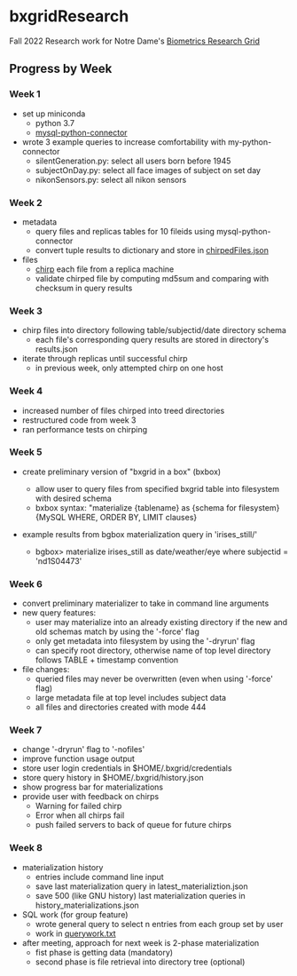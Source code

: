 # bxgridResearch
Fall 2022 Research work for Notre Dame's [Biometrics Research Grid](https://bxgrid.cse.nd.edu/browse.php)
## Progress by Week
### Week 1
- set up miniconda
  - python 3.7
  - [mysql-python-connector](https://dev.mysql.com/doc/connector-python/en/connector-python-example-connecting.html)
- wrote 3 example queries to increase comfortability with my-python-connector
  - silentGeneration.py: select all users born before 1945
  - subjectOnDay.py: select all face images of subject on set day
  - nikonSensors.py: select all nikon sensors
### Week 2
- metadata
  - query files and replicas tables for 10 fileids using mysql-python-connector
  - convert tuple results to dictionary and store in [chirpedFiles.json](https://github.com/lbraby/bxgridResearch/blob/main/Week02_chirpingFiles/chirpedFiles.json)
- files
  - [chirp](https://cctools.readthedocs.io/en/stable/chirp/) each file from a replica machine
  - validate chirped file by computing md5sum and comparing with checksum in query results
### Week 3
- chirp files into directory following table/subjectid/date directory schema
  - each file's corresponding query results are stored in directory's results.json
- iterate through replicas until successful chirp
  - in previous week, only attempted chirp on one host
### Week 4
- increased number of files chirped into treed directories
- restructured code from week 3
- ran performance tests on chirping
### Week 5
- create preliminary version of "bxgrid in a box" (bxbox)
  - allow user to query files from specified bxgrid table into filesystem with desired schema
  - bxbox syntax: "materialize {tablename} as {schema for filesystem} {MySQL WHERE, ORDER BY, LIMIT clauses}
  
- example results from bgbox materialization query in 'irises_still/'
  - bgbox> materialize irises_still as date/weather/eye where subjectid = 'nd1S04473'
### Week 6
- convert preliminary materializer to take in command line arguments
- new query features:
  - user may materialize into an already existing directory if the new and old schemas match by using the '-force' flag
  - only get metadata into filesystem by using the '-dryrun' flag
  - can specify root directory, otherwise name of top level directory follows TABLE + timestamp convention
- file changes:
  - queried files may never be overwritten (even when using '-force' flag)
  - large metadata file at top level includes subject data
  - all files and directories created with mode 444
### Week 7
- change '-dryrun' flag to '-nofiles' 
- improve function usage output
- store user login credentials in $HOME/.bxgrid/credentials
- store query history in $HOME/.bxgrid/history.json
- show progress bar for materializations
- provide user with feedback on chirps
  - Warning for failed chirp
  - Error when all chirps fail
  - push failed servers to back of queue for future chirps
### Week 8
- materialization history
  - entries include command line input
  - save last materialization query in latest_materializtion.json
  - save 500 (like GNU history) last materialization queries in history_materializations.json
- SQL work (for group feature)
  - wrote general query to select n entries from each group set by user
  - work in [querywork.txt](https://github.com/lbraby/bxgridResearch/blob/main/Week08/querywork.txt)
- after meeting, approach for next week is 2-phase materialization
  - fist phase is getting data (mandatory)
  - second phase is file retrieval into directory tree (optional)
